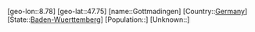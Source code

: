 ﻿---
location: [47.75,8.78]
type: City
tags:
- geo/City


SpocWebEntityId: 30522
isDeleted: false
confidential: public

---
[geo-lon::8.78]
[geo-lat::47.75]
[name::Gottmadingen]
[Country::[Germany](geo/Continent/Europe/Germany.md)]
[State::[Baden-Wuerttemberg](geo/Continent/Europe/Germany/Baden-Wuerttemberg.md)]
[Population::]
[Unknown::]

